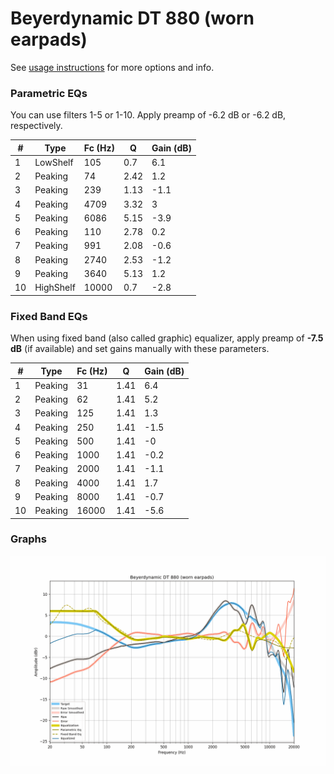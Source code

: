# Beyerdynamic DT 880 (worn earpads)
See [usage instructions](https://github.com/jaakkopasanen/AutoEq#usage) for more options and info.

### Parametric EQs
You can use filters 1-5 or 1-10. Apply preamp of -6.2 dB or -6.2 dB, respectively.

|   # | Type      |   Fc (Hz) |    Q |   Gain (dB) |
|-----|-----------|-----------|------|-------------|
|   1 | LowShelf  |       105 | 0.7  |         6.1 |
|   2 | Peaking   |        74 | 2.42 |         1.2 |
|   3 | Peaking   |       239 | 1.13 |        -1.1 |
|   4 | Peaking   |      4709 | 3.32 |         3   |
|   5 | Peaking   |      6086 | 5.15 |        -3.9 |
|   6 | Peaking   |       110 | 2.78 |         0.2 |
|   7 | Peaking   |       991 | 2.08 |        -0.6 |
|   8 | Peaking   |      2740 | 2.53 |        -1.2 |
|   9 | Peaking   |      3640 | 5.13 |         1.2 |
|  10 | HighShelf |     10000 | 0.7  |        -2.8 |

### Fixed Band EQs
When using fixed band (also called graphic) equalizer, apply preamp of **-7.5 dB** (if available) and set gains manually with these parameters.

|   # | Type    |   Fc (Hz) |    Q |   Gain (dB) |
|-----|---------|-----------|------|-------------|
|   1 | Peaking |        31 | 1.41 |         6.4 |
|   2 | Peaking |        62 | 1.41 |         5.2 |
|   3 | Peaking |       125 | 1.41 |         1.3 |
|   4 | Peaking |       250 | 1.41 |        -1.5 |
|   5 | Peaking |       500 | 1.41 |        -0   |
|   6 | Peaking |      1000 | 1.41 |        -0.2 |
|   7 | Peaking |      2000 | 1.41 |        -1.1 |
|   8 | Peaking |      4000 | 1.41 |         1.7 |
|   9 | Peaking |      8000 | 1.41 |        -0.7 |
|  10 | Peaking |     16000 | 1.41 |        -5.6 |

### Graphs
![](./Beyerdynamic%20DT%20880%20(worn%20earpads).png)
